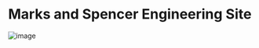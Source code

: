 # Marks and Spencer Engineering Site

![image](https://img.freepik.com/free-vector/flat-coming-soon-construction-background_1017-37083.jpg)
